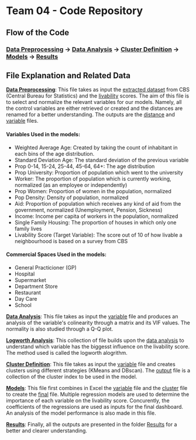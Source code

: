# Team 04 - Code Repository
## Flow of the Code
### [Data Preprocessing](Data_Preprocessing.ipynb) -> [Data Analysis](Data_Analysis.Rmd) -> [Cluster Definition](SSP_project.ipynb) -> [Models](data%20analytics.Rmd) -> [Results](Results/)

## File Explanation and Related Data
**[Data Preprocessing](Data_Preprocessing.ipynb)**: This file takes as input the [extracted dataset](Data/data.csv) from CBS (Central Bureau for Statistics) and the [livability](Data/Leefbaarometer-scores%20buurten%202002-2022.csv) scores. The aim of this file is to select and normalize the relevant variables for our models. Namely, all the control variables are either retrieved or created and the distances are renamed for a better understanding. The outputs are the [distance](Data/distances.csv) and [variable](Data/normalized_variables.csv) files.
#### Variables Used in the models:
- Weighted Average Age: Created by taking the count of inhabitant in each bins of the age distribution.
- Standard Deviation Age: The standard deviation of the previous variable
- Prop 0-14, 15-24, 25-44, 45-64, 64+: The age distribution
- Prop University: Proportion of population which went to the university
- Worker: The proportion of population which is currently working, normalized (as an employee or independently)
- Prop Women: Proportion of women in the population, normalized
- Pop Density: Density of population, normalized
- Aid: Proportion of population which receives any kind of aid from the government, normalized (Unemployment, Pension, Sickness)
- Income: Income per capita of workers in the population, normalized
- Single Family Housing: The proportion of houses in which only one family lives
- Livability Score (Target Variable): The score out of 10 of how livable a neighbourhood is based on a survey from CBS

#### Commercial Spaces Used in the models:
- General Practicioner (GP)
- Hospital
- Supermarket
- Department Store
- Restaurant
- Day Care
- School

**[Data Analysis](Data_Analysis.Rmd)**: This file takes as input the [variable](Data/normalized_variables.csv) file and produces an analysis of the variable's colinearity through a matrix and its VIF values. The normality is also studied through a Q-Q plot.

**[Logworth Analysis](Results/Logworth%20Analysis.pdf)**: This collection of file builds upon the [data analysis](Data_Analysis.Rmd) to understand which variable has the biggesst influence on the livability score. The method used is called the logworth alogrithm.

**[Cluster Definition](Clusters.ipynb)**: This file takes as input the [variable](Data/normalized_variables.csv) file and creates clusters using different strategies (KMeans and DBscan). The [output](Data/df_normalized_clustering_output.csv) file is a collection of the cluster index to be used in the model.

**[Models](Models.Rmd)**: This file first combines in Excel the [variable](Data/normalized_variables.csv) file and the [cluster](Data/df_normalized_clustering_output.csv) file to create the [final](Data/final_combined_data.csv) file. Multiple regression models are used to determine the importance of each variable on the livability score. Concurently, the coefficients of the regressions are used as inputs for the final dashboard. An analysis of the model performance is also made in this file.

**[Results](Results/)**: Finally, all the outputs are presented in the folder [Results](Results/) for a better and clearer understanding.
